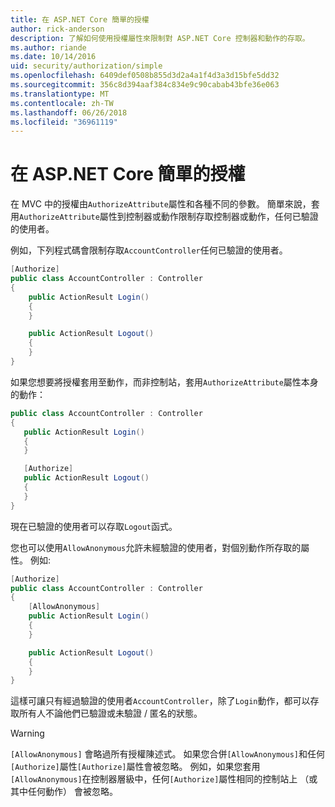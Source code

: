 ```yaml
---
title: 在 ASP.NET Core 簡單的授權
author: rick-anderson
description: 了解如何使用授權屬性來限制對 ASP.NET Core 控制器和動作的存取。
ms.author: riande
ms.date: 10/14/2016
uid: security/authorization/simple
ms.openlocfilehash: 6409def0508b855d3d2a4a1f4d3a3d15bfe5dd32
ms.sourcegitcommit: 356c8d394aaf384c834e9c90cabab43bfe36e063
ms.translationtype: MT
ms.contentlocale: zh-TW
ms.lasthandoff: 06/26/2018
ms.locfileid: "36961119"
---
```

# <a name="simple-authorization-in-aspnet-core"></a>在 ASP.NET Core 簡單的授權

<a name="security-authorization-simple"></a>

在 MVC 中的授權由`AuthorizeAttribute`屬性和各種不同的參數。 簡單來說，套用`AuthorizeAttribute`屬性到控制器或動作限制存取控制器或動作，任何已驗證的使用者。

例如，下列程式碼會限制存取`AccountController`任何已驗證的使用者。

```csharp
[Authorize]
public class AccountController : Controller
{
    public ActionResult Login()
    {
    }

    public ActionResult Logout()
    {
    }
}
```

如果您想要將授權套用至動作，而非控制站，套用`AuthorizeAttribute`屬性本身的動作：

```csharp
public class AccountController : Controller
{
   public ActionResult Login()
   {
   }

   [Authorize]
   public ActionResult Logout()
   {
   }
}
```

現在已驗證的使用者可以存取`Logout`函式。

您也可以使用`AllowAnonymous`允許未經驗證的使用者，對個別動作所存取的屬性。 例如: 

```csharp
[Authorize]
public class AccountController : Controller
{
    [AllowAnonymous]
    public ActionResult Login()
    {
    }

    public ActionResult Logout()
    {
    }
}
```

這樣可讓只有經過驗證的使用者`AccountController`，除了`Login`動作，都可以存取所有人不論他們已驗證或未驗證 / 匿名的狀態。

> [!WARNING]
> `[AllowAnonymous]` 會略過所有授權陳述式。 如果您合併`[AllowAnonymous]`和任何`[Authorize]`屬性`[Authorize]`屬性會被忽略。 例如，如果您套用`[AllowAnonymous]`在控制器層級中，任何`[Authorize]`屬性相同的控制站上 （或其中任何動作） 會被忽略。
